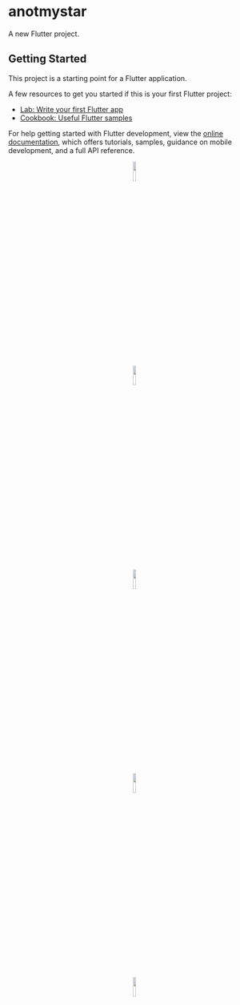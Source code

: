 # anotmystar

A new Flutter project.

## Getting Started

This project is a starting point for a Flutter application.

A few resources to get you started if this is your first Flutter project:

- [Lab: Write your first Flutter app](https://docs.flutter.dev/get-started/codelab)
- [Cookbook: Useful Flutter samples](https://docs.flutter.dev/cookbook)

For help getting started with Flutter development, view the
[online documentation](https://docs.flutter.dev/), which offers tutorials,
samples, guidance on mobile development, and a full API reference.
<!DOCTYPE html>
<html lang="en">
<head>
    <meta charset="UTF-8">
    <meta name="viewport" content="width=device-width, initial-scale=1.0">
    <title>Document</title>
</head>
<body>
    <center> 
        <p>
        <img src="D:\ph\ui_image\ui_2.png" alt="" height="10%" width="10%" ><br><br>
        <img src="D:\ph\ui_image\ui_3.png" alt="" height="10%" width="10%" ><br><br>
        <img src="D:\ph\ui_image\ui_4.png" alt="" height="10%" width="10%" ><br><br>
        <img src="D:\ph\ui_image\ui_5.png" alt="" height="10%" width="10%" ><br><br>
        <img src="D:\ph\ui_image\ui_6.png" alt="" height="10%" width="10%" ><br><br>
        </p>
    </center>
   
    
</body>
</html>
